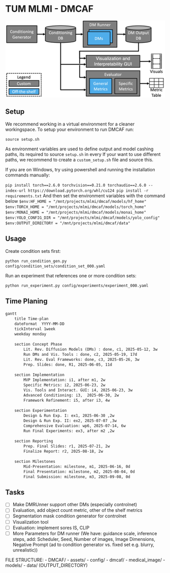 # TUM MLMI - DMCAF

![method](assets/architecture.png)

## Setup
We recommend working in a virtual environment for a cleaner workingspace.
To setup your environment to run DMCAF run:
```
source setup.sh
```
As environment variables are used to define output and model cashing paths, its required to source `setup.sh` in every
If your want to use different paths, we recommend to create a `custom_setup.sh` file and source this.

If you are on Windows, try using powershell and running the installation commands manually:

`
pip install torch==2.6.0 torchvision==0.21.0 torchaudio==2.6.0 --index-url https://download.pytorch.org/whl/cu124
pip install -r requirements.txt
`
And then set the environment variables with the command below
`
$env:HF_HOME = "/mnt/projects/mlmi/dmcaf/models/hf_home"
$env:TORCH_HOME = "/mnt/projects/mlmi/dmcaf/models/torch_home"
$env:MONAI_HOME = "/mnt/projects/mlmi/dmcaf/models/monai_home"
$env:YOLO_CONFIG_DIR = "/mnt/projects/mlmi/dmcaf/models/yolo_config"
$env:OUTPUT_DIRECTORY = "/mnt/projects/mlmi/dmcaf/data"
`

## Usage
Create condition sets first:
```
python run_condition_gen.py config/condition_sets/condition_set_000.yaml
```

Run an experiment that references one or more condition sets:
```
python run_experiment.py config/experiments/experiment_000.yaml
```

## Time Planing
```mermaid
gantt
    title Time-plan
    dateFormat  YYYY-MM-DD
    tickInterval 1week
    weekday monday

    section Concept Phase
        Lit. Rev. Diffusion Models (DMs) : done, c1, 2025-05-12, 3w
        Run DMs and Vis. Tools : done, c2, 2025-05-19, 17d
        Lit. Rev. Eval Frameworks: done, c3, 2025-05-26, 3w
        Prep. Slides: done, R1, 2025-06-05, 11d

    section Implementation
        MVP Implementation: i1, after m1, 2w
        Specific Metrics: i2, 2025-06-23, 2w
        Vis. Tools and Interact. GUI: i4, 2025-06-23, 3w
        Advanced Conditioning: i3,  2025-06-30, 2w
        Framework Refinement: i5, after i3, 4w

    section Experimentation
        Design & Run Exp. I: ex1, 2025-06-30 ,2w
        Design & Run Exp. II: ex2, 2025-07-07 ,3w
        Comprehensive Evaluation: wp6, 2025-07-14, 6w
        Run Final Experiments: ex3, after m2 ,2w

    section Reporting
        Prep. Final Slides: r1, 2025-07-21, 2w
        Finalize Report: r2, 2025-08-18, 2w

    section Milestones
        Mid-Presentation: milestone, m1, 2025-06-16, 0d
        Final Presentation: milestone, m2, 2025-08-04, 0d
        Final Submission: milestone, m3, 2025-09-08, 0d
```

## Tasks
- [ ] Make DMRUnner support other DMs (especially controlnet)
- [ ] Evaluation, add object count metric, other of the shelf metrics
- [ ] Segmentation mask condition generator for controlnet
- [ ] Visualization tool
- [ ] Evaluation: implement sores IS, CLIP
- [ ] More Parameters for DM runner (We have: guidance scale, inference steps, add: Scheduler, Seed, Number of images, Image Dimensions, Negative Prompt (ad to condition generator vs. fixed set e.g. blurry, unrealistic))

FILE STRUCTURE:
    - DMCAF/
        - assets/
        - config/
        - dmcaf/
        - medical_image/
    - models/
    - data/ (OUTPUT_DIRECTORY)